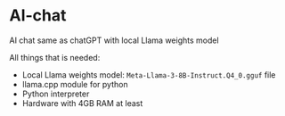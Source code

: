 # AI-chat
AI chat same as chatGPT with local Llama weights model

All things that is needed:

* Local Llama weights model: `Meta-Llama-3-8B-Instruct.Q4_0.gguf` file 
* llama.cpp module for python 
* Python interpreter
* Hardware with 4GB RAM at least 
